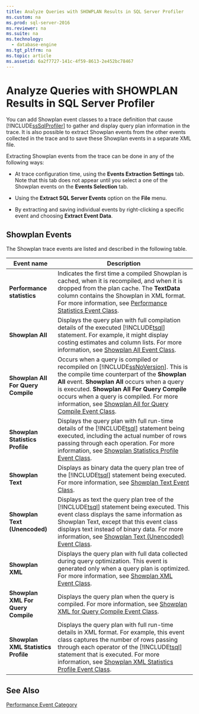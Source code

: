 ```yaml
---
title: Analyze Queries with SHOWPLAN Results in SQL Server Profiler
ms.custom: na
ms.prod: sql-server-2016
ms.reviewer: na
ms.suite: na
ms.technology: 
  - database-engine
ms.tgt_pltfrm: na
ms.topic: article
ms.assetid: 6a2f7727-141c-4f59-8613-2e452bc78467
---
```

# Analyze Queries with SHOWPLAN Results in SQL Server Profiler
  You can add Showplan event classes to a trace definition that cause [!INCLUDE[ssSqlProfiler](../../Token/Other/ssSqlProfiler_md.md)] to gather and display query plan information in the trace. It is also possible to extract Showplan events from the other events collected in the trace and to save these Showplan events in a separate XML file.  
  
 Extracting Showplan events from the trace can be done in any of the following ways:  
  
-   At trace configuration time, using the **Events Extraction Settings** tab. Note that this tab does not appear until you select a one of the Showplan events on the **Events Selection** tab.  
  
-   Using the **Extract SQL Server Events** option on the **File** menu.  
  
-   By extracting and saving individual events by right\-clicking a specific event and choosing **Extract Event Data**.  
  
## Showplan Events  
 The Showplan trace events are listed and described in the following table.  
  
|Event name|Description|  
|----------------|-----------------|  
|**Performance statistics**|Indicates the first time a compiled Showplan is cached, when it is recompiled, and when it is dropped from the plan cache. The **TextData** column contains the Showplan in XML format. For more information, see [Performance Statistics Event Class](../../Topics/TopicNameNotContainA/Performance-Statistics-Event-Class.md).|  
|**Showplan All**|Displays the query plan with full compilation details of the executed [!INCLUDE[tsql](../../Token/Other/tsql_md.md)] statement. For example, it might display costing estimates and column lists. For more information, see [Showplan All Event Class](../../Topics/TopicNameNotContainA/Showplan-All-Event-Class.md).|  
|**Showplan All For Query Compile**|Occurs when a query is compiled or recompiled on [!INCLUDE[ssNoVersion](../../Token/Other/ssNoVersion_md.md)]. This is the compile time counterpart of the **Showplan All** event. **Showplan All** occurs when a query is executed. **Showplan All For Query Compile** occurs when a query is compiled. For more information, see [Showplan All for Query Compile Event Class](../../Topics/TopicNameNotContainA/Showplan-All-for-Query-Compile-Event-Class.md).|  
|**Showplan Statistics Profile**|Displays the query plan with full run\-time details of the [!INCLUDE[tsql](../../Token/Other/tsql_md.md)] statement being executed, including the actual number of rows passing through each operation. For more information, see [Showplan Statistics Profile Event Class](../../Topics/TopicNameNotContainA/Showplan-Statistics-Profile-Event-Class.md).|  
|**Showplan Text**|Displays as binary data the query plan tree of the [!INCLUDE[tsql](../../Token/Other/tsql_md.md)] statement being executed. For more information, see [Showplan Text Event Class](../../Topics/TopicNameNotContainA/Showplan-Text-Event-Class.md).|  
|**Showplan Text \(Unencoded\)**|Displays as text the query plan tree of the [!INCLUDE[tsql](../../Token/Other/tsql_md.md)] statement being executed. This event class displays the same information as Showplan Text, except that this event class displays text instead of binary data. For more information, see [Showplan Text &#40;Unencoded&#41; Event Class](../../Topics/TopicNameNotContainA/Showplan-Text--Unencoded--Event-Class.md).|  
|**Showplan XML**|Displays the query plan with full data collected during query optimization. This event is generated only when a query plan is optimized. For more information, see [Showplan XML Event Class](../../Topics/TopicNameNotContainA/Showplan-XML-Event-Class.md).|  
|**Showplan XML For Query Compile**|Displays the query plan when the query is compiled. For more information, see [Showplan XML for Query Compile Event Class](../../Topics/TopicNameNotContainA/Showplan-XML-for-Query-Compile-Event-Class.md).|  
|**Showplan XML Statistics Profile**|Displays the query plan with full run\-time details in XML format. For example, this event class captures the number of rows passing through each operator of the [!INCLUDE[tsql](../../Token/Other/tsql_md.md)] statement that is executed. For more information, see [Showplan XML Statistics Profile Event Class](../../Topics/TopicNameNotContainA/Showplan-XML-Statistics-Profile-Event-Class.md).|  
  
## See Also  
 [Performance Event Category](../../Topics/TopicNameNotContainA/Performance-Event-Category.md)  
  
  